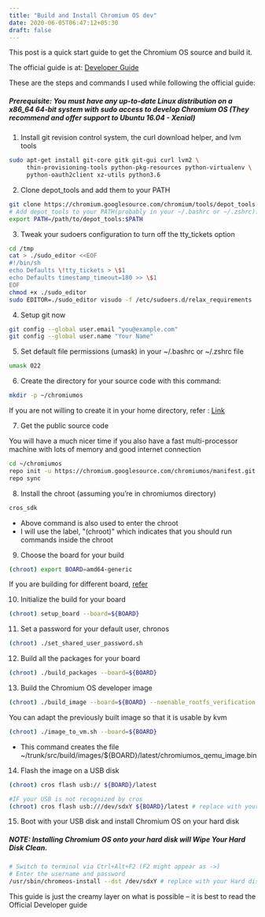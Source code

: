 ```yaml
---
title: "Build and Install Chromium OS dev"
date: 2020-06-05T06:47:12+05:30
draft: false
---
```


This post is a quick start guide to get the Chromium OS source and build it.

The official guide is at: [Developer Guide](https://chromium.googlesource.com/chromiumos/docs/+/master/developer_guide.md)

These are the steps and commands I used while following the official guide:

##### Prerequisite: You must have any up-to-date Linux distribution on a x86_64 64-bit system with sudo access to develop Chromium OS (They recommend and offer support to Ubuntu 16.04 - Xenial)

1. Install git revision control system, the curl download helper, and lvm tools
```bash
sudo apt-get install git-core gitk git-gui curl lvm2 \
     thin-provisioning-tools python-pkg-resources python-virtualenv \
     python-oauth2client xz-utils python3.6
```

2. Clone depot_tools and add them to your PATH
```bash
git clone https://chromium.googlesource.com/chromium/tools/depot_tools.git
# Add depot_tools to your PATH(probably in your ~/.bashrc or ~/.zshrc):
export PATH=/path/to/depot_tools:$PATH
```

3. Tweak your sudoers configuration to turn off the tty_tickets option
```bash
cd /tmp
cat > ./sudo_editor <<EOF
#!/bin/sh
echo Defaults \!tty_tickets > \$1          
echo Defaults timestamp_timeout=180 >> \$1
EOF
chmod +x ./sudo_editor
sudo EDITOR=./sudo_editor visudo -f /etc/sudoers.d/relax_requirements
```

4. Setup git now
```bash
git config --global user.email "you@example.com"
git config --global user.name "Your Name"
```

5. Set default file permissions (umask) in your ~/.bashrc or ~/.zshrc file 
```bash 
umask 022 
``` 

6. Create the directory for your source code with this command:
```bash
mkdir -p ~/chromiumos
```
If you are not willing to create it in your home directory, refer : [Link](https://chromium.googlesource.com/chromiumos/docs/+/master/developer_guide.md#decide-where-your-source-will-live)

7. Get the public source code

You will have a much nicer time if you also have a fast multi-processor machine with lots of memory and good internet connection
```bash
cd ~/chromiumos
repo init -u https://chromium.googlesource.com/chromiumos/manifest.git --repo-url https://chromium.googlesource.com/external/repo.git
repo sync
```

8. Install the chroot (assuming you’re in chromiumos directory) 
```bash
cros_sdk
```
- Above command is also used to enter the chroot
- I will use the label, "(chroot)" which indicates that you should run commands inside the chroot


9. Choose the board for your build
```bash
(chroot) export BOARD=amd64-generic
```
If you are building for different board, [refer](https://chromium.googlesource.com/chromiumos/docs/+/master/developer_guide.md#select-a-board)

10. Initialize the build for your board
```bash
(chroot) setup_board --board=${BOARD}
```

11. Set a password for your default user, chronos
```bash
(chroot) ./set_shared_user_password.sh
```

12. Build all the packages for your board
```bash
(chroot) ./build_packages --board=${BOARD}
```

13. Build the Chromium OS developer image
```bash
(chroot) ./build_image --board=${BOARD} --noenable_rootfs_verification dev
```

You can adapt the previously built image so that it is usable by kvm 
```bash
(chroot) ./image_to_vm.sh --board=${BOARD}
```
- This command creates the file ~/trunk/src/build/images/${BOARD}/latest/chromiumos_qemu_image.bin

14. Flash the image on a USB disk
```bash
(chroot) cros flash usb:// ${BOARD}/latest

#IF your USB is not recognized by cros
(chroot) cros flash usb:///dev/sdxY ${BOARD}/latest # replace with your USB parition
```

15. Boot with your USB disk and install Chromium OS on your hard disk 

##### NOTE: Installing Chromium OS onto your hard disk will Wipe Your Hard Disk Clean.
```bash
# Switch to terminal via Ctrl+Alt+F2 (F2 might appear as ->)
# Enter the username and password
/usr/sbin/chromeos-install --dst /dev/sdxY # replace with your Hard disk parition
```


This guide is just the creamy layer on what is possible – it is best to read the Official Developer guide
